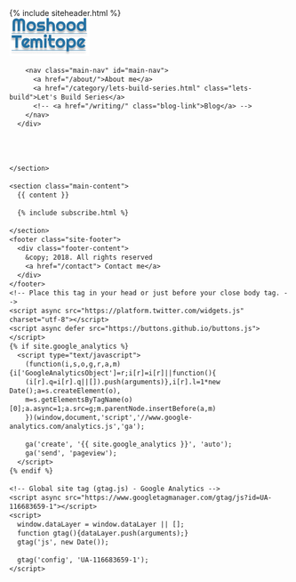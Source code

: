 <!DOCTYPE html>
<html lang="{{ site.lang | default: "en-US" }}">
  {% include siteheader.html %}
  <body>
    <section class="main-page-header ">
      <div class="site-header">
        <div class="my-fav">
          <a href="/"> <img alt="" src="/assets/images/header-fav.png"></a>
        </div>
        
        <nav class="main-nav" id="main-nav">
          <a href="/about/">About me</a>
          <a href="/category/lets-build-series.html" class="lets-build">Let's Build Series</a>
          <!-- <a href="/writing/" class="blog-link">Blog</a> -->
        </nav>
      </div>
      
      
      
      
    </section>

    <section class="main-content">
      {{ content }}

      {% include subscribe.html %}
      
    </section>
    <footer class="site-footer">
      <div class="footer-content">
        &copy; 2018. All rights reserved
        <a href="/contact"> Contact me</a>
      </div>
    </footer>
    <!-- Place this tag in your head or just before your close body tag. -->
    <script async src="https://platform.twitter.com/widgets.js" charset="utf-8"></script>
    <script async defer src="https://buttons.github.io/buttons.js"></script>
    {% if site.google_analytics %}
      <script type="text/javascript">
        (function(i,s,o,g,r,a,m){i['GoogleAnalyticsObject']=r;i[r]=i[r]||function(){
        (i[r].q=i[r].q||[]).push(arguments)},i[r].l=1*new Date();a=s.createElement(o),
        m=s.getElementsByTagName(o)[0];a.async=1;a.src=g;m.parentNode.insertBefore(a,m)
        })(window,document,'script','//www.google-analytics.com/analytics.js','ga');

        ga('create', '{{ site.google_analytics }}', 'auto');
        ga('send', 'pageview');
      </script>
    {% endif %}

    <!-- Global site tag (gtag.js) - Google Analytics -->
    <script async src="https://www.googletagmanager.com/gtag/js?id=UA-116683659-1"></script>
    <script>
      window.dataLayer = window.dataLayer || [];
      function gtag(){dataLayer.push(arguments);}
      gtag('js', new Date());

      gtag('config', 'UA-116683659-1');
    </script>


  </body>
</html>
